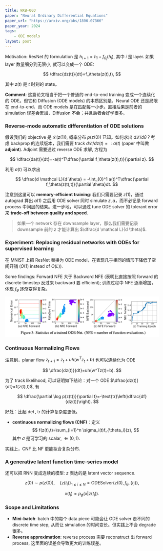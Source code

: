 ```yaml
---
title: WXB-003
paper: "Neural Ordinary Differential Equations"
paper_url: "https://arxiv.org/abs/1806.07366" 
paper_year: 2024
tags: 
    - ODE models
layout: post
---
```


Motivation: ResNet 的 formulation 是 $h_{i+1}=h_i+f_{\theta_i}(h_i)$, 其中 $i$ 是 layer. 如果 layer 数量细分到无限小, 就可以变成一个 ODE:

$$
\dfrac{dz(t)}{dt}=f_\theta(z(t),t),
$$

其中 $z(t)$ 是 $t$ 时刻的 state。

**Comment**: 这篇论文相当于把一个普通的 end-to-end training 变成一个连续化的 ODE。但它和 Diffusion (ODE models) 的本质区别是，Neural ODE 还是局限在 end-to-end，而 ODE models 是在匹配每一小步。直接后果是前者的 simulation 误差会累加，Diffusion 不会；并且后者会好学很多。

### Reverse-mode automatic differentiation of ODE solutions

假设我们的 objective 是 $\mathcal L(z(1))$, 概率分布 $p(z(0))$ 已知。如何求出 $d\mathcal L/d\theta$？考虑 backprop 的连续版本，我们需要 track $d\mathcal L/dz(t)=:a(t)$ (paper 中叫做 **adjoint**). Adjoint 需要通过 reverse ODE 求解, 方程为

$$
\dfrac{da(t)}{dt}=-a(t)^T\dfrac{\partial f_\theta(z(t),t)}{\partial z}.
$$

利用 $a(t)$ 可以求出

$$
\dfrac{d \mathcal L}{d \theta} = -\int_{0}^1 a(t)^T\dfrac{\partial f_\theta(z(t),t)}{\partial \theta}dt.
$$

注意到这里可以 **memory-efficient training**: 我们只需要记录 $z(1)$，通过 autograd 算出 $a(1)$ 之后用 ODE solver 同时 simulate $z,a$，而不必记录 forward process 中间层的结果。进一步地，可以通过 tune ODE solver 的 tolerant error 来 **trade-off between quality and speed**.

> 如果一个 network 存在 downsample layer，那么我们需要记录 downsample 前的 $z$ 才能计算出 $\dfrac{d \mathcal L}{d \theta}$.

### Experiment: Replacing residual networks with ODEs for supervised learning

在 MNIST 上把 ResNet 替换为 ODE model，在表现几乎相同的情形下降低了空间开销 ($O(1)$ instead of $O(L)$).

Some findings: Forward NFE 大于 Backword NFE (表明比直接按照 forward 的 discrete timestep 反过来 backward 要 efficient); 训练过程中 NFE 逐渐增加，体现 $f_\theta$ 逐渐变得复杂。

![](/papers/WXB-003/exp.png)

### Continuous Normalizing Flows

注意到，planar flow $z_{t+1}=z_t+uh(w^Tz_t+b)$ 也可以连续化为 ODE

$$
\dfrac{dz(t)}{dt}=uh(w^Tz(t)+b).
$$

为了 track likelihood, 可以证明如下结论：对一个 ODE $\dfrac{dz(t)}{dt}=f(z(t),t)$, 有

$$
\dfrac{\partial \log p(z(t))}{\partial t}=-\text{tr}\left(\dfrac{df}{dz(t)}\right).
$$

好处：比起 $\det$, $\text{tr}$ 的计算复杂度更低。

- **continuous normalizing flows (CNF)**：定义 
    $$
    f(z(t),t)=\sum_{i=1}^n \sigma_i(t)f_{\theta_i}(z),
    $$
    其中 $\sigma$ 是可学习的 scalar, $\in (0,1)$.

实践上，CNF 比 NF 更能拟合复杂分布.

### A generative latent function time-series model

还可以把 RNN 变成连续的模型: $z$ 表达的是 latent vector sequence.

$$
z(0)\sim p(z(0)),\quad \{z(t_i)\}_{1\le i\le N}=\text{ODESolver}(z(0),f_\theta,\{t_i\}),
$$

$$
x(t_i)=p_\phi(x|z(t_i)).
$$

### Scope and Limitations

- **Mini-batch**: batch 中的每个 data piece 可能会让 ODE solver 走不同的 discrete time step, 从而让 simulation 的时间变长。但实践上不会 degrade 很多。
- **Reverse approximation**: reverse process 需要 reconstruct 出 forward process, 这里面的误差会导致更大的训练误差。